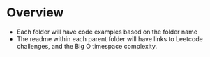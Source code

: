 # Overview
- Each folder will have code examples based on the folder name 
- The readme within each parent folder will have links to Leetcode challenges, and the Big O timespace complexity.
